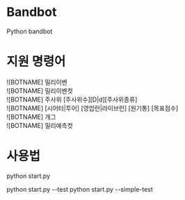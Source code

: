 # Bandbot
Python bandbot

# 지원 명령어  
![BOTNAME] 밀리이벤  
![BOTNAME] 밀리이벤컷  
![BOTNAME] 주사위 [주사위수][D|d][주사위종류]  
![BOTNAME] [시어터|투어] [영업런|라이브런] [원기통] [목표점수]  
![BOTNAME] 개그  
![BOTNAME] 밀리예측컷


# 사용법
python start.py

python start.py --test
python start.py --simple-test